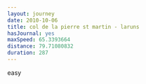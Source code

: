 ```yaml
---
layout: journey
date: 2010-10-06
title: col de la pierre st martin - laruns
hasJournal: yes
maxSpeed: 65.3393664
distance: 79.71080832
duration: 287
---
```

easy
